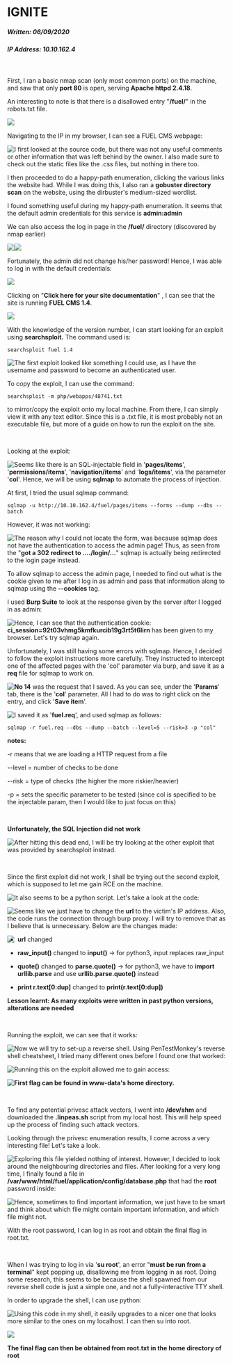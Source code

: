 # IGNITE

##### Written: 06/09/2020

##### IP Address: 10.10.162.4

<br>

First, I ran a basic nmap scan (only most common ports) on the machine, and saw that only **port 80** is open, serving **Apache httpd 2.4.18**.

An interesting to note is that there is a disallowed entry "**/fuel/**" in the robots.txt file.

<img style="float: left;" src="screenshots/screenshot1.png">

<br>

Navigating to the IP in my browser, I can see a FUEL CMS webpage:

<img style="float: left;" src="screenshots/screenshot2.png">

I first looked at the source code, but there was not any useful comments or other information that was left behind by the owner. I also made sure to check out the static files like the .css files, but nothing in there too.

I then proceeded to do a happy-path enumeration, clicking the various links the website had. While I was doing this, I also ran a **gobuster directory scan** on the website, using the dirbuster's medium-sized wordlist.

I found something useful during my happy-path enumeration. It seems that the default admin credentials for this service is **admin:admin**

We can also access the log in page in the **/fuel/** directory (discovered by nmap earlier)

<img style="float: left;" src="screenshots/screenshot3.png">

<img style="float: left;" src="screenshots/screenshot4.png">

<br>

Fortunately, the admin did not change his/her password! Hence, I was able to log in with the default credentials:

<img style="float: left;" src="screenshots/screenshot5.png">

<br>

Clicking on "**Click here for your site documentation**" , I can see that the site is running **FUEL CMS 1.4**.

<img style="float: left;" src="screenshots/screenshot6.png">

<br>

With the knowledge of the version number, I can start looking for an exploit using **searchsploit.** The command used is:

```
searchsploit fuel 1.4
```

<img style="float: left;" src="screenshots/screenshot7.png">

 The first exploit looked like something I could use, as I have the username and password to become an authenticated user.

To copy the exploit, I can use the command:

```
searchsploit -m php/webapps/48741.txt
```

to mirror/copy the exploit onto my local machine. From there, I can simply view it with any text editor. Since this is a .txt file, it is most probably not an executable file, but more of a guide on how to run the exploit on the site.

<br>

Looking at the exploit:

<img style="float: left;" src="screenshots/screenshot8.png">

Seems like there is an SQL-injectable field in '**pages/items**', '**permissions/items**', '**navigation/items**' and '**logs/items**', via the parameter '**col**'. Hence, we will be using **sqlmap** to automate the process of injection.

At first, I tried the usual sqlmap command:

```
sqlmap -u http://10.10.162.4/fuel/pages/items --forms --dump --dbs --batch
```

However, it was not working:

<img style="float: left;" src="screenshots/screenshot9.png">

The reason why I could not locate the form, was because sqlmap does not have the authentication to access the admin page! Thus, as seen from the "**got a 302 redirect to …./login/…**" sqlmap is actually being redirected to the login page instead. 

To allow sqlmap to access the admin page, I needed to find out what is the cookie given to me after I log in as admin and pass that information along to sqlmap using the **--cookies** tag.

I used **Burp Suite** to look at the response given by the server after I logged in as admin:

<img style="float: left;" src="screenshots/screenshot10.png">

Hence, I can see that the authentication cookie: **ci_session=92t03vhmg5kmfkurcib19g3rt5t6lirn** has been given to my browser. Let's try sqlmap again.

Unfortunately, I was still having some errors with sqlmap. Hence, I decided to follow the exploit instructions more carefully. They instructed to intercept one of the affected pages with the 'col' parameter via burp, and save it as a **req** file for sqlmap to work on. 

<img style="float: left;" src="screenshots/screenshot11.png">

**No 14** was the request that I saved. As you can see, under the '**Params**' tab, there is the '**col**' parameter. All I had to do was to right click on the entry, and click '**Save item**'.

<img style="float: left;" src="screenshots/screenshot12.png">

I saved it as '**fuel.req**', and used sqlmap as follows:

 ```
 sqlmap -r fuel.req --dbs --dump --batch --level=5 --risk=3 -p "col"
 ```

**notes:**

-r means that we are loading a HTTP request from a file

--level = number of checks to be done

--risk = type of checks (the higher the more riskier/heavier)

-p = sets the specific parameter to be tested (since col is specified to be the injectable param, then I would like to just focus on this)

<br>

**Unfortunately, the SQL Injection did not work**

<img style="float: left;" src="screenshots/screenshot13.png">

After hitting this dead end, I will be try looking at the other exploit that was provided by searchsploit instead.

<br>

Since the first exploit did not work, I shall be trying out the second exploit, which is supposed to let me gain RCE on the machine.

<img style="float: left;" src="screenshots/screenshot7.png">

It also seems to be a python script. Let's take a look at the code:

<img style="float: left;" src="screenshots/screenshot14.png">

Seems like we just have to change the **url** to the victim's IP address. Also, the code runs the connection through burp proxy. I will try to remove that as I believe that is unnecessary. Below are the changes made:

<img style="float: left;" src="screenshots/screenshot15.png">

- **url** changed

- **raw_input()** changed to **input()**  -> for python3, input replaces raw_input

- **quote()** changed to **parse.quote()** -> for python3, we have to **import urllib.parse** and use **urllib.parse.quote()** instead

- **print r.text[0:dup]** changed to **print(r.text[0:dup])**

**Lesson learnt: As many exploits were written in past python versions, alterations are needed**

<br>

Running the exploit, we can see that it works:

<img style="float: left;" src="screenshots/screenshot16.png">

Now we will try to set-up a reverse shell. Using PenTestMonkey's reverse shell cheatsheet, I tried many different ones before I found one that worked:

<img style="float: left;" src="screenshots/screenshot17.png">

Running this on the exploit allowed me to gain access:

 <img style="float: left;" src="screenshots/screenshot18.png">













**First flag can be found in www-data's home directory.**

<br>

To find any potential privesc attack vectors, I went into **/dev/shm** and downloaded the **.linpeas.sh** script from my local host. This will help speed up the process of finding such attack vectors.

Looking through the privesc enumeration results, I come across a very interesting file! Let's take a look.

<img style="float: left;" src="screenshots/screenshot20.png">

Exploring this file yielded nothing of interest. However, I decided to look around the neighbouring directories and files. 
After looking for a very long time, I finally found a file in **/var/www/html/fuel/application/config/database.php** that had the **root** password inside:

<img style="float: left;" src="screenshots/screenshot21.png">

Hence, sometimes to find important information, we just have to be smart and think about which file might contain important information, and which file might not.

With the root password, I can log in as root and obtain the final flag in root.txt.

 <br>

When I was trying to log in via '**su root**', an error "**must be run from a terminal**" kept popping up, disallowing me from logging in as root. Doing some research, this seems to be because the shell spawned from our reverse shell code is just a simple one, and not a fully-interactive TTY shell.

In order to upgrade the shell, I can use python:

<img style="float: left;" src="screenshots/screenshot22.png">

Using this code in my shell, it easily upgrades to a nicer one that looks more similar to the ones on my localhost. I can then su into root.

<img style="float: left;" src="screenshots/screenshot23.png">

<Br>

**The final flag can then be obtained from root.txt in the home directory of root**

